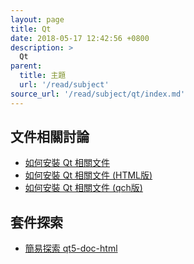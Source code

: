 ```yaml
---
layout: page
title: Qt
date: 2018-05-17 12:42:56 +0800
description: >
  Qt
parent:
  title: 主題
  url: '/read/subject'
source_url: '/read/subject/qt/index.md'
---
```



## 文件相關討論

* [如何安裝 Qt 相關文件](doc/install-qt5-doc-all)
* [如何安裝 Qt 相關文件 (HTML版)](doc/install-qt5-doc-html)
* [如何安裝 Qt 相關文件 (qch版)](doc/install-qt5-doc)


## 套件探索

* [簡易探索 qt5-doc-html](doc/explore-qt5-doc-html)
